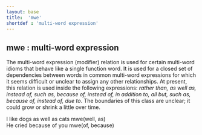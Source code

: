 ```yaml
---
layout: base
title:  'mwe'
shortdef : 'multi-word expression'
---
```



## mwe : multi-word expression
The multi-word expression (modifier) relation is used for certain multi-word idioms that behave like a single function word.  It is used for a closed set of dependencies between words in common multi-word expressions for which it seems difficult or unclear to assign any other relationships.  At present, this relation is used inside the following expressions: *rather than, as well as, instead of, such as, because of, instead of, in addition to, all but, such as, because of, instead of, due to*.  The boundaries of this class are unclear; it could grow or shrink a little over time. 

<div class="sd-parse">
I like dogs as well as cats
mwe(well, as)
</div>



<div class="sd-parse">
He cried because of you
mwe(of, because)
</div>

 

